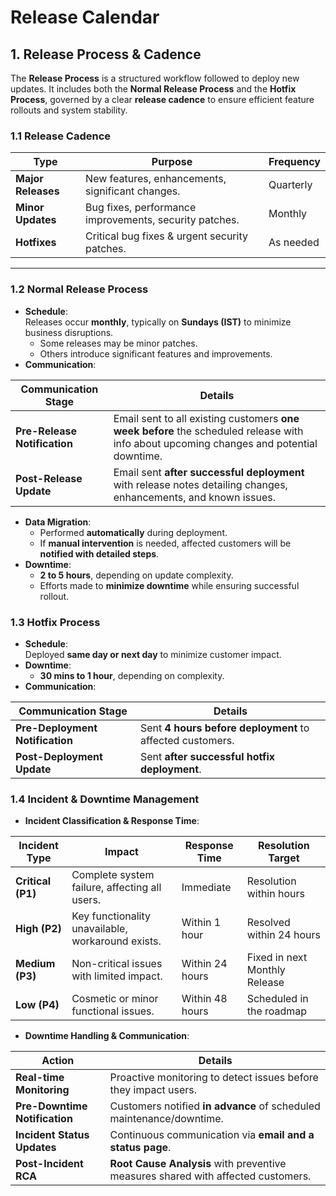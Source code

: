 # Release Calendar

## **1. Release Process & Cadence**

The **Release Process** is a structured workflow followed to deploy new updates. It includes both the **Normal Release Process** and the **Hotfix Process**, governed by a clear **release cadence** to ensure efficient feature rollouts and system stability.

### **1.1 Release Cadence**

| **Type**           | **Purpose**                                            | **Frequency** |
| ------------------ | ------------------------------------------------------ | ------------- |
| **Major Releases** | New features, enhancements, significant changes.       | Quarterly     |
| **Minor Updates**  | Bug fixes, performance improvements, security patches. | Monthly       |
| **Hotfixes**       | Critical bug fixes & urgent security patches.          | As needed     |

***

### **1.2 Normal Release Process**

* **Schedule**:\
  Releases occur **monthly**, typically on **Sundays (IST)** to minimize business disruptions.
  * Some releases may be minor patches.
  * Others introduce significant features and improvements.
* **Communication**:

| **Communication Stage**      | **Details**                                                                                                                             |
| ---------------------------- | --------------------------------------------------------------------------------------------------------------------------------------- |
| **Pre-Release Notification** | Email sent to all existing customers **one week before** the scheduled release with info about upcoming changes and potential downtime. |
| **Post-Release Update**      | Email sent **after successful deployment** with release notes detailing changes, enhancements, and known issues.                        |

* **Data Migration**:
  * Performed **automatically** during deployment.
  * If **manual intervention** is needed, affected customers will be **notified with detailed steps**.
* **Downtime**:
  * **2 to 5 hours**, depending on update complexity.
  * Efforts made to **minimize downtime** while ensuring successful rollout.

### **1.3 Hotfix Process**

* **Schedule**:\
  Deployed **same day or next day** to minimize customer impact.
* **Downtime**:
  * **30 mins to 1 hour**, depending on complexity.
* **Communication**:

| **Communication Stage**         | **Details**                                               |
| ------------------------------- | --------------------------------------------------------- |
| **Pre-Deployment Notification** | Sent **4 hours before deployment** to affected customers. |
| **Post-Deployment Update**      | Sent **after successful hotfix deployment**.              |

### **1.4 Incident & Downtime Management**

* **Incident Classification & Response Time**:

| **Incident Type** | **Impact**                                        | **Response Time** | **Resolution Target**         |
| ----------------- | ------------------------------------------------- | ----------------- | ----------------------------- |
| **Critical (P1)** | Complete system failure, affecting all users.     | Immediate         | Resolution within hours       |
| **High (P2)**     | Key functionality unavailable, workaround exists. | Within 1 hour     | Resolved within 24 hours      |
| **Medium (P3)**   | Non-critical issues with limited impact.          | Within 24 hours   | Fixed in next Monthly Release |
| **Low (P4)**      | Cosmetic or minor functional issues.              | Within 48 hours   | Scheduled in the roadmap      |

* **Downtime Handling & Communication**:

| **Action**                    | **Details**                                                                      |
| ----------------------------- | -------------------------------------------------------------------------------- |
| **Real-time Monitoring**      | Proactive monitoring to detect issues before they impact users.                  |
| **Pre-Downtime Notification** | Customers notified **in advance** of scheduled maintenance/downtime.             |
| **Incident Status Updates**   | Continuous communication via **email and a status page**.                        |
| **Post-Incident RCA**         | **Root Cause Analysis** with preventive measures shared with affected customers. |
